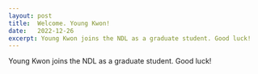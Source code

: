 ```yaml
---
layout: post
title:  Welcome. Young Kwon!
date:   2022-12-26
excerpt: Young Kwon joins the NDL as a graduate student. Good luck!
---
```

Young Kwon joins the NDL as a graduate student. Good luck!
